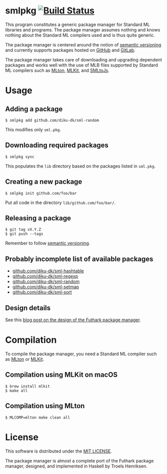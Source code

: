 # smlpkg [![Build Status](https://travis-ci.org/diku-dk/smlpkg.svg?branch=master)](https://travis-ci.org/diku-dk/smlpkg)

This program constitutes a generic package manager for Standard ML
libraries and programs. The package manager assumes nothing and knows
nothing about the Standard ML compilers used and is thus quite
generic.

The package manager is centered around the notion of [semantic
versioning](https://semver.org/) and currently supports packages
hosted on [GitHub](https://github.com/) and
[GitLab](https://about.gitlab.com/).

The package manager takes care of downloading and upgrading dependent
packages and works well with the use of MLB files supported by
Standard ML compilers such as [MLton](http://mlton.org/),
[MLKit](http://elsman.com/mlkit/), and
[SMLtoJs](http://www.smlserver.org/smltojs/).

# Usage

## Adding a package

```
$ smlpkg add github.com/diku-dk/sml-random
```

This modifies only `sml.pkg`.

## Downloading required packages

```
$ smlpkg sync
```

This populates the `lib` directory based on the packages listed in `sml.pkg`.

## Creating a new package

```
$ smlpkg init github.com/foo/bar
```

Put all code in the directory `lib/github.com/foo/bar/`.

## Releasing a package

```
$ git tag vX.Y.Z
$ git push --tags
```

Remember to follow [semantic versioning](https://semver.org).

## Probably incomplete list of available packages

* [github.com/diku-dk/sml-hashtable](https://github.com/diku-dk/sml-hashtable)
* [github.com/diku-dk/sml-regexp](https://github.com/diku-dk/sml-regexp)
* [github.com/diku-dk/sml-random](https://github.com/diku-dk/sml-random)
* [github.com/diku-dk/sml-setmap](https://github.com/diku-dk/sml-setmap)
* [github.com/diku-dk/sml-sort](https://github.com/diku-dk/sml-sort)

## Design details

See this [blog post on the design of the Futhark package
manager](https://futhark-lang.org/blog/2018-08-03-the-present-futhark-package-manager.html).

# Compilation

To compile the package manager, you need a Standard ML compiler such
as [MLton](http://mlton.org/) or [MLKit](http://elsman.com/mlkit/).

## Compilation using MLKit on macOS

```
$ brew install mlkit
$ make all
```

## Compilation using MLton

```
$ MLCOMP=mlton make clean all
```

# License

This software is distributed under the [MIT LICENSE](LICENSE).

The package manager is almost a complete port of the Futhark
package manager, designed, and implemented in Haskell by Troels
Henriksen.
